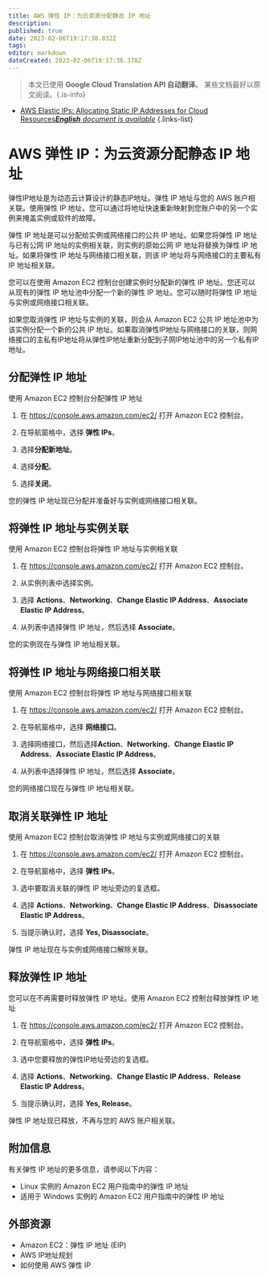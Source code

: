```yaml
---
title: AWS 弹性 IP：为云资源分配静态 IP 地址
description: 
published: true
date: 2023-02-06T19:17:38.032Z
tags: 
editor: markdown
dateCreated: 2023-02-06T19:17:36.378Z
---
```


> 本文已使用 **Google Cloud Translation API 自动翻译**。
某些文档最好以原文阅读。{.is-info}



- [AWS Elastic IPs: Allocating Static IP Addresses for Cloud Resources***English** document is available*](/en/Knowledge-base/Cloud/aws-elastic-ips-allocating-static-ip-addresses-for-cloud-resources)
{.links-list}


# AWS 弹性 IP：为云资源分配静态 IP 地址

弹性IP地址是为动态云计算设计的静态IP地址。弹性 IP 地址与您的 AWS 账户相关联。使用弹性 IP 地址，您可以通过将地址快速重新映射到您账户中的另一个实例来掩盖实例或软件的故障。

弹性 IP 地址是可以分配给实例或网络接口的公共 IP 地址。如果您将弹性 IP 地址与已有公网 IP 地址的实例相关联，则实例的原始公网 IP 地址将替换为弹性 IP 地址。如果将弹性 IP 地址与网络接口相关联，则该 IP 地址将与网络接口的主要私有 IP 地址相关联。

您可以在使用 Amazon EC2 控制台创建实例时分配新的弹性 IP 地址。您还可以从现有的弹性 IP 地址池中分配一个新的弹性 IP 地址。您可以随时将弹性 IP 地址与实例或网络接口相关联。

如果您取消弹性 IP 地址与实例的关联，则会从 Amazon EC2 公共 IP 地址池中为该实例分配一个新的公共 IP 地址。如果取消弹性IP地址与网络接口的关联，则网络接口的主私有IP地址将从弹性IP地址重新分配到子网IP地址池中的另一个私有IP地址。

## 分配弹性 IP 地址

使用 Amazon EC2 控制台分配弹性 IP 地址

1. 在 https://console.aws.amazon.com/ec2/ 打开 Amazon EC2 控制台。

2. 在导航窗格中，选择 **弹性 IPs**。

3. 选择**分配新地址**。

4. 选择**分配**。

5. 选择**关闭**。

您的弹性 IP 地址现已分配并准备好与实例或网络接口相关联。

## 将弹性 IP 地址与实例关联

使用 Amazon EC2 控制台将弹性 IP 地址与实例相关联

1. 在 https://console.aws.amazon.com/ec2/ 打开 Amazon EC2 控制台。

2. 从实例列表中选择实例。

3. 选择 **Actions**、**Networking**、**Change Elastic IP Address**、**Associate Elastic IP Address**。

4. 从列表中选择弹性 IP 地址，然后选择 **Associate**。

您的实例现在与弹性 IP 地址相关联。

## 将弹性 IP 地址与网络接口相关联

使用 Amazon EC2 控制台将弹性 IP 地址与网络接口相关联

1. 在 https://console.aws.amazon.com/ec2/ 打开 Amazon EC2 控制台。

2. 在导航窗格中，选择 **网络接口**。

3. 选择网络接口，然后选择**Action**、**Networking**、**Change Elastic IP Address**、**Associate Elastic IP Address**。

4. 从列表中选择弹性 IP 地址，然后选择 **Associate**。

您的网络接口现在与弹性 IP 地址相关联。

## 取消关联弹性 IP 地址

使用 Amazon EC2 控制台取消弹性 IP 地址与实例或网络接口的关联

1. 在 https://console.aws.amazon.com/ec2/ 打开 Amazon EC2 控制台。

2. 在导航窗格中，选择 **弹性 IPs**。

3. 选中要取消关联的弹性 IP 地址旁边的复选框。

4. 选择 **Actions**、**Networking**、**Change Elastic IP Address**、**Disassociate Elastic IP Address**。

5. 当提示确认时，选择 **Yes, Disassociate**。

弹性 IP 地址现在与实例或网络接口解除关联。

## 释放弹性 IP 地址

您可以在不再需要时释放弹性 IP 地址。使用 Amazon EC2 控制台释放弹性 IP 地址

1. 在 https://console.aws.amazon.com/ec2/ 打开 Amazon EC2 控制台。

2. 在导航窗格中，选择 **弹性 IPs**。

3. 选中您要释放的弹性IP地址旁边的复选框。

4. 选择 **Actions**、**Networking**、**Change Elastic IP Address**、**Release Elastic IP Address**。

5. 当提示确认时，选择 **Yes, Release**。

弹性 IP 地址现已释放，不再与您的 AWS 账户相关联。

## 附加信息

有关弹性 IP 地址的更多信息，请参阅以下内容：

- Linux 实例的 Amazon EC2 用户指南中的弹性 IP 地址
- 适用于 Windows 实例的 Amazon EC2 用户指南中的弹性 IP 地址

## 外部资源

- Amazon EC2：弹性 IP 地址 (EIP)
- AWS IP地址规划
- 如何使用 AWS 弹性 IP